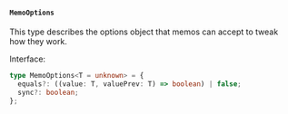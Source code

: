 #### `MemoOptions`

This type describes the options object that memos can accept to tweak how they work.

Interface:

```ts
type MemoOptions<T = unknown> = {
  equals?: ((value: T, valuePrev: T) => boolean) | false;
  sync?: boolean;
};
```